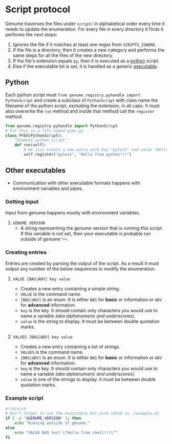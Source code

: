# Script protocol

Genume traverses the files under `script/` in alphabetical order every time it needs to update the enumeration. For every file in every directory it finds it performs the next steps:

1. Ignores the file if it matches at least one regex from `SCRIPTS_IGNORE`.
2. If the file is a directory, then it creates a new category and performs the same steps for all the files of the new directory.
3. If the file's extension equals `py`, then it is executed as a [python](#python) script.
4. Else if the executable bit is set, it is handled as a generic [executable](#other-executables).

## Python

Each python script must `from genume.registry.pyhandle import PythonScript` and create a subclass of `PythonScript` with class name the filename of the python script, excluding the extension, in all caps. It must also overwrite the `run` method and inside that method call the `register` method.

```py
from genume.registry.pyhandle import PythonScript
# Put this in a file named pyex.py
class PYEX(PythonScript):
    "Example python script."
    def run(self):
        # We just create a new entry with key "pytest" and value "Hello from python!!!"
        self.register("pytest", "Hello from python!!!")
```

## Other executables

- Communication with other executable formats happens with environment variables and pipes.

### Getting input

Input from genume happens mostly with environment variables.

1. `GENUME_VERSION`
    - A string representing the genume version that is running this script. If this variable is not set, then your executable is probable run outside of genume <sub><sup>\*<sub><sup>*hint*</sup></sub></sup></sub>.

### Creating entries

Entries are created by parsing the output of the script. As a result it must output any number of the below sequences to modify the enumeration.

1. `VALUE [BAS|ADV] key value`
    - Creates a new entry containing a simple string.
    - `VALUE` is the command name.
    - `[BAS|ADV]` is an enum. It is either `BAS` for **basic** or information or `ADV` for **advanced** information.
    - `key` is the key. It should contain only characters you would use to name a variable _(aka alphanumeric and underscores)_.
    - `value` is the string to display. It must be between double quotation marks.

1. `VALUES [BAS|ADV] key value`
    - Creates a new entry containing a list of strings.
    - `VALUES` is the command name.
    - `[BAS|ADV]` is an enum. It is either `BAS` for **basic** or information or `ADV` for **advanced** information.
    - `key` is the key. It should contain only characters you would use to name a variable _(aka alphanumeric and underscores)_.
    - `value` is one of the strings to display. It must be between double quotation marks.

### Example script

```sh
#!/bin/sh
# Don't forget to set the executable bit with chmod +x ./example.sh
if [ -z "$GENUME_VERSION" ]; then
    echo "Running outside of genume."
else
    echo "VALUE BAS test \"Hello from shell!!!\""
fi
```